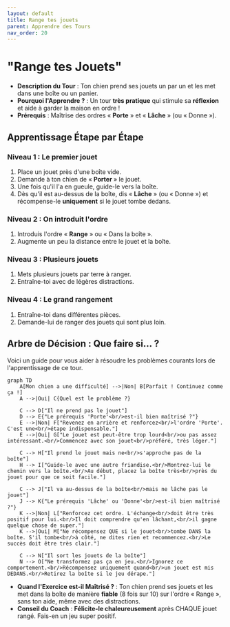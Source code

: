 ```yaml
---
layout: default
title: Range tes jouets
parent: Apprendre des Tours
nav_order: 20
---
```


# "Range tes Jouets"

- **Description du Tour** : Ton chien prend ses jouets un par un et les met dans une boîte ou un panier.
- **Pourquoi l'Apprendre ?** : Un tour **très pratique** qui stimule sa **réflexion** et aide à garder la maison en ordre !
- **Prérequis** : Maîtrise des ordres « **Porte** » et « **Lâche** » (ou « Donne »).

## Apprentissage Étape par Étape

### Niveau 1 : Le premier jouet

1.  Place un jouet près d'une boîte vide.
2.  Demande à ton chien de « **Porter** » le jouet.
3.  Une fois qu'il l'a en gueule, guide-le vers la boîte.
4.  Dès qu'il est au-dessus de la boîte, dis « **Lâche** » (ou « Donne ») et récompense-le **uniquement** si le jouet tombe dedans.

### Niveau 2 : On introduit l'ordre

1.  Introduis l'ordre « **Range** » ou « Dans la boîte ».
2.  Augmente un peu la distance entre le jouet et la boîte.

### Niveau 3 : Plusieurs jouets

1.  Mets plusieurs jouets par terre à ranger.
2.  Entraîne-toi avec de légères distractions.

### Niveau 4 : Le grand rangement

1.  Entraîne-toi dans différentes pièces.
2.  Demande-lui de ranger des jouets qui sont plus loin.

## Arbre de Décision : Que faire si... ?

Voici un guide pour vous aider à résoudre les problèmes courants lors de l'apprentissage de ce tour.

```mermaid
graph TD
    A[Mon chien a une difficulté] -->|Non| B[Parfait ! Continuez comme ça !]
    A -->|Oui| C{Quel est le problème ?}

    C --> D["Il ne prend pas le jouet"]
    D --> E{"Le prérequis 'Porte'<br/>est-il bien maîtrisé ?"}
    E -->|Non| F["Revenez en arrière et renforcez<br/>l'ordre 'Porte'. C'est une<br/>étape indispensable."]
    E -->|Oui| G["Le jouet est peut-être trop lourd<br/>ou pas assez intéressant.<br/>Commencez avec son jouet<br/>préféré, très léger."]

    C --> H["Il prend le jouet mais ne<br/>s'approche pas de la boîte"]
    H --> I["Guide-le avec une autre friandise.<br/>Montrez-lui le chemin vers la boîte.<br/>Au début, placez la boîte très<br/>près du jouet pour que ce soit facile."]

    C --> J["Il va au-dessus de la boîte<br/>mais ne lâche pas le jouet"]
    J --> K{"Le prérequis 'Lâche' ou 'Donne'<br/>est-il bien maîtrisé ?"}
    K -->|Non| L["Renforcez cet ordre. L'échange<br/>doit être très positif pour lui.<br/>Il doit comprendre qu'en lâchant,<br/>il gagne quelque chose de super."]
    K -->|Oui| M["Ne récompensez QUE si le jouet<br/>tombe DANS la boîte. S'il tombe<br/>à côté, ne dites rien et recommencez.<br/>Le succès doit être très clair."]

    C --> N["Il sort les jouets de la boîte"]
    N --> O["Ne transformez pas ça en jeu.<br/>Ignorez ce comportement.<br/>Récompensez uniquement quand<br/>un jouet est mis DEDANS.<br/>Retirez la boîte si le jeu dérape."]
```

- **Quand l'Exercice est-il Maîtrisé ?** : Ton chien prend ses jouets et les met dans la boîte de manière **fiable** (8 fois sur 10) sur l'ordre « Range », sans ton aide, même avec des distractions.
- **Conseil du Coach** : **Félicite-le chaleureusement** après CHAQUE jouet rangé. Fais-en un jeu super positif. 
